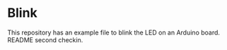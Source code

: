 # Blink

This repository has an example file to blink the LED on an Arduino board.
README second checkin.
